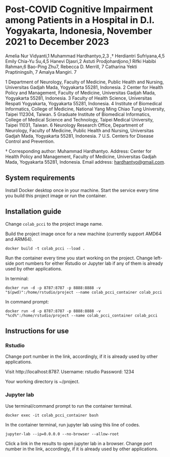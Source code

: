 # Post-COVID Cognitive Impairment among Patients in a Hospital in D.I. Yogyakarta, Indonesia, November 2021 to December 2023

Amelia Nur Vidyanti,1 Muhammad Hardhantyo,2,3 ,† Herdiantri Sufriyana,4,5 Emily Chia-Yu Su,4,5 Hanevi Djasri,2 Astuti Prodjohardjono,1 Rifki Habibi Rahman,6 Bao-Ping Zhu7, Rebecca D. Merrill, 7 Catharina Yekti Praptiningsih, 7 Amalya Mangiri. 7

1 Department of Neurology, Faculty of Medicine, Public Health and Nursing, Universitas Gadjah Mada, Yogyakarta 55281, Indonesia.
2 Center for Health Policy and Management, Faculty of Medicine, Universitas Gadjah Mada, Yogyakarta 55281, Indonesia.
3 Faculty of Health Science, Universitas Respati Yogyakarta, Yogyakarta 55281, Indonesia.
4 Institute of Biomedical Informatics, College of Medicine, National Yang Ming Chiao Tung University, Taipei 112304, Taiwan.
5 Graduate Institute of Biomedical Informatics, College of Medical Science and Technology, Taipei Medical University, Taipei 11031, Taiwan.
6 Neurology Research Office, Department of Neurology, Faculty of Medicine, Public Health and Nursing, Universitas Gadjah Mada, Yogyakarta 55281, Indonesia.
7 U.S. Centers for Disease Control and Prevention.

† Corresponding author:
Muhammad Hardhantyo. Address: Center for Health Policy and Management, Faculty of Medicine, Universitas Gadjah Mada, Yogyakarta 55281, Indonesia. Email address: hardhantyo@gmail.com.

## System requirements

Install Docker desktop once in your machine. Start the service every time you build this project image or run the container.

## Installation guide

Change `colab_pcci` to the project image name.

Build the project image once for a new machine (currently support AMD64 and ARM64).

```{bash}
docker build -t colab_pcci --load .
```

Run the container every time you start working on the project. Change left-side port numbers for either Rstudio or Jupyter lab if any of them is already used by other applications.

In terminal:

```{bash}
docker run -d -p 8787:8787 -p 8888:8888 -v "$(pwd)":/home/rstudio/project --name colab_pcci_container colab_pcci
```

In command prompt:

```{bash}
docker run -d -p 8787:8787 -p 8888:8888 -v "%cd%":/home/rstudio/project --name colab_pcci_container colab_pcci
```

## Instructions for use

### Rstudio

Change port number in the link, accordingly, if it is already used by other applications.

Visit http://localhost:8787.
Username: rstudio
Password: 1234

Your working directory is ~/project.

### Jupyter lab

Use terminal/command prompt to run the container terminal.

```{bash}
docker exec -it colab_pcci_container bash
```

In the container terminal, run jupyter lab using this line of codes.

```{bash}
jupyter-lab --ip=0.0.0.0 --no-browser --allow-root
```

Click a link in the results to open jupyter lab in a browser. Change port number in the link, accordingly, if it is already used by other applications.






